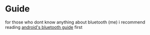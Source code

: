 # Guide
for those who dont know anything about bluetooth (me) i recommend reading [android's bluetooth guide](https://developer.android.com/develop/connectivity/bluetooth) first
